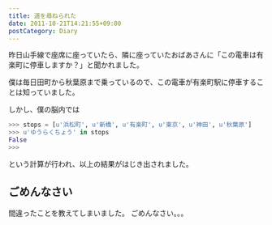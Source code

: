 ```yaml
---
title: 道を尋ねられた
date: 2011-10-21T14:21:55+09:00
postCategory: Diary
---
```


昨日山手線で座席に座っていたら、隣に座っていたおばあさんに「この電車は有楽町に停車しますか？」と聞かれました。

僕は毎日田町から秋葉原まで乗っているので、この電車が有楽町駅に停車することは知っていました。

しかし、僕の脳内では

```python
>>> stops = [u'浜松町', u'新橋', u'有楽町', u'東京', u'神田', u'秋葉原']
>>> u'ゆうらくちょう' in stops
False
>>>
```

という計算が行われ、以上の結果がはじき出されました。

## ごめんなさい

間違ったことを教えてしまいました。
ごめんなさい。。。
